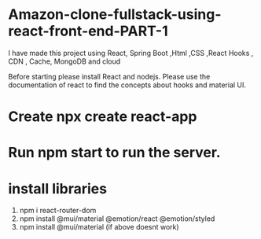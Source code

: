 # Amazon-clone-fullstack-using-react-front-end-PART-1
I have made this project using React, Spring Boot  ,Html ,CSS ,React Hooks , CDN , Cache, MongoDB and cloud

Before starting please install React and nodejs. Please use the documentation of react to find the concepts about hooks and material UI.
# Create npx create react-app
# Run npm start to run the server.
# install libraries 
1. npm i react-router-dom
2. npm install @mui/material @emotion/react @emotion/styled
3. npm install @mui/material  (if above doesnt work)

